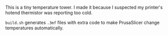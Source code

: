 This is a tiny temperature tower.
I made it because I suspected my printer's hotend thermistor was reporting too cold.

`build.sh` generates `.3mf` files 
with extra code to make PrusaSlicer change temperatures automatically.
